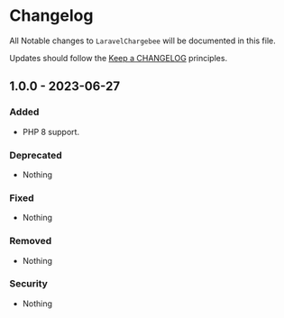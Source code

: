 # Changelog

All Notable changes to `LaravelChargebee` will be documented in this file.

Updates should follow the [Keep a CHANGELOG](http://keepachangelog.com/) principles.

## 1.0.0 - 2023-06-27

### Added
- PHP 8 support.

### Deprecated
- Nothing

### Fixed
- Nothing

### Removed
- Nothing

### Security
- Nothing
